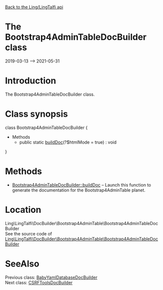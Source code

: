 [Back to the Ling/LingTalfi api](https://github.com/lingtalfi/LingTalfi/blob/master/doc/api/Ling/LingTalfi.md)



The Bootstrap4AdminTableDocBuilder class
================
2019-03-13 --> 2021-05-31






Introduction
============

The Bootstrap4AdminTableDocBuilder class.



Class synopsis
==============


class <span class="pl-k">Bootstrap4AdminTableDocBuilder</span>  {

- Methods
    - public static [buildDoc](https://github.com/lingtalfi/LingTalfi/blob/master/doc/api/Ling/LingTalfi/DocBuilder/Bootstrap4AdminTable/Bootstrap4AdminTableDocBuilder/buildDoc.md)(?$htmlMode = true) : void

}






Methods
==============

- [Bootstrap4AdminTableDocBuilder::buildDoc](https://github.com/lingtalfi/LingTalfi/blob/master/doc/api/Ling/LingTalfi/DocBuilder/Bootstrap4AdminTable/Bootstrap4AdminTableDocBuilder/buildDoc.md) &ndash; Launch this function to generate the documentation for the Bootstrap4AdminTable planet.





Location
=============
Ling\LingTalfi\DocBuilder\Bootstrap4AdminTable\Bootstrap4AdminTableDocBuilder<br>
See the source code of [Ling\LingTalfi\DocBuilder\Bootstrap4AdminTable\Bootstrap4AdminTableDocBuilder](https://github.com/lingtalfi/LingTalfi/blob/master/DocBuilder/Bootstrap4AdminTable/Bootstrap4AdminTableDocBuilder.php)



SeeAlso
==============
Previous class: [BabyYamlDatabaseDocBuilder](https://github.com/lingtalfi/LingTalfi/blob/master/doc/api/Ling/LingTalfi/DocBuilder/BabyYamlDatabase/BabyYamlDatabaseDocBuilder.md)<br>Next class: [CSRFToolsDocBuilder](https://github.com/lingtalfi/LingTalfi/blob/master/doc/api/Ling/LingTalfi/DocBuilder/CSRFTools/CSRFToolsDocBuilder.md)<br>
